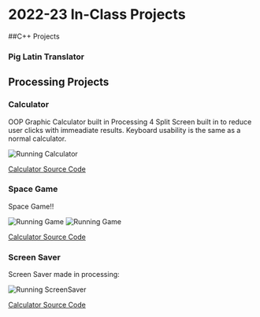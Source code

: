 # 2022-23 In-Class Projects

##C++ Projects

### Pig Latin Translator



## Processing Projects

### Calculator

OOP Graphic Calculator built in Processing 4
Split Screen built in to reduce user clicks with immeadiate results. Keyboard usability is the same as a normal calculator.

![Running Calculator](https://github.com/Luca-Skyline/programming1portfolio/blob/main/images/calculator.png)

[Calculator Source Code](https://github.com/Luca-Skyline/programming1portfolio/tree/main/src/calc)

### Space Game

Space Game!!

![Running Game](https://github.com/Luca-Skyline/programming1portfolio/blob/main/images/asteriods.png)
![Running Game](https://github.com/Luca-Skyline/programming1portfolio/blob/main/images/gamestart.png)

[Calculator Source Code](https://github.com/Luca-Skyline/programming1portfolio/tree/main/src/spacegame)

### Screen Saver

Screen Saver made in processing:

![Running ScreenSaver](https://github.com/Luca-Skyline/programming1portfolio/blob/main/images/screesaver.png)

[Calculator Source Code](https://github.com/Luca-Skyline/programming1portfolio/tree/main/src/screensaver)


